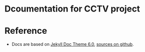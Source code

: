 # Dcoumentation for CCTV project

# Reference

* Docs are based on [Jekyll Doc Theme 6.0](https://idratherbewriting.com/documentation-theme-jekyll/), [sources on github](https://github.com/tomjoht/documentation-theme-jekyll).
